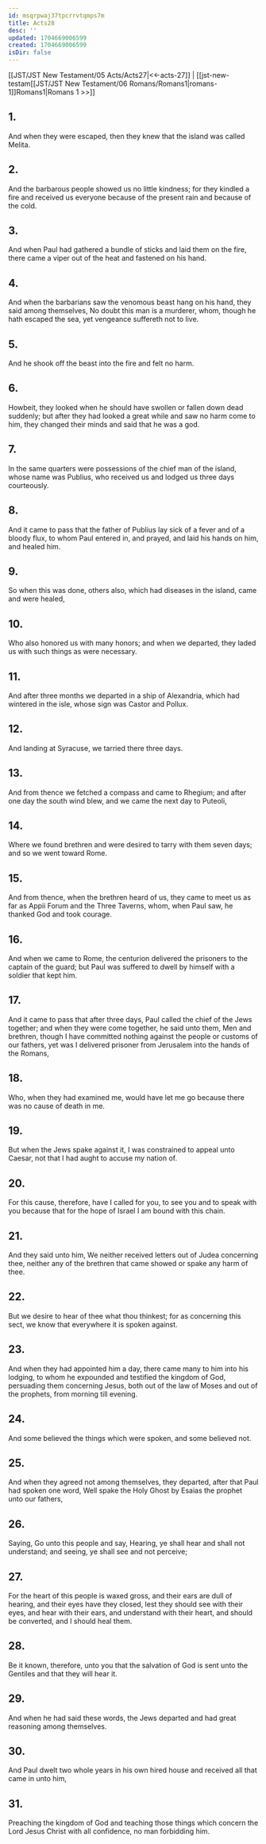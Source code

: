 ```yaml
---
id: msqrpwaj37tpcrrvtqmps7m
title: Acts28
desc: ''
updated: 1704669006599
created: 1704669006599
isDir: false
---
```

[[JST/JST New Testament/05 Acts/Acts27|<<-acts-27]] | [[jst-new-testam[[JST/JST New Testament/06 Romans/Romans1|romans-1]]Romans1|Romans 1 >>]]
## 1.
And when they were escaped, then they knew that the island was called Melita.
## 2.
And the barbarous people showed us no little kindness; for they kindled a fire and received us everyone because of the present rain and because of the cold.
## 3.
And when Paul had gathered a bundle of sticks and laid them on the fire, there came a viper out of the heat and fastened on his hand.
## 4.
And when the barbarians saw the venomous beast hang on his hand, they said among themselves, No doubt this man is a murderer, whom, though he hath escaped the sea, yet vengeance suffereth not to live.
## 5.
And he shook off the beast into the fire and felt no harm.
## 6.
Howbeit, they looked when he should have swollen or fallen down dead suddenly; but after they had looked a great while and saw no harm come to him, they changed their minds and said that he was a god.
## 7.
In the same quarters were possessions of the chief man of the island, whose name was Publius, who received us and lodged us three days courteously.
## 8.
And it came to pass that the father of Publius lay sick of a fever and of a bloody flux, to whom Paul entered in, and prayed, and laid his hands on him, and healed him.
## 9.
So when this was done, others also, which had diseases in the island, came and were healed,
## 10.
Who also honored us with many honors; and when we departed, they laded us with such things as were necessary.
## 11.
And after three months we departed in a ship of Alexandria, which had wintered in the isle, whose sign was Castor and Pollux.
## 12.
And landing at Syracuse, we tarried there three days.
## 13.
And from thence we fetched a compass and came to Rhegium; and after one day the south wind blew, and we came the next day to Puteoli,
## 14.
Where we found brethren and were desired to tarry with them seven days; and so we went toward Rome.
## 15.
And from thence, when the brethren heard of us, they came to meet us as far as Appii Forum and the Three Taverns, whom, when Paul saw, he thanked God and took courage.
## 16.
And when we came to Rome, the centurion delivered the prisoners to the captain of the guard; but Paul was suffered to dwell by himself with a soldier that kept him.
## 17.
And it came to pass that after three days, Paul called the chief of the Jews together; and when they were come together, he said unto them, Men and brethren, though I have committed nothing against the people or customs of our fathers, yet was I delivered prisoner from Jerusalem into the hands of the Romans,
## 18.
Who, when they had examined me, would have let me go because there was no cause of death in me.
## 19.
But when the Jews spake against it, I was constrained to appeal unto Caesar, not that I had aught to accuse my nation of.
## 20.
For this cause, therefore, have I called for you, to see you and to speak with you because that for the hope of Israel I am bound with this chain.
## 21.
And they said unto him, We neither received letters out of Judea concerning thee, neither any of the brethren that came showed or spake any harm of thee.
## 22.
But we desire to hear of thee what thou thinkest; for as concerning this sect, we know that everywhere it is spoken against.
## 23.
And when they had appointed him a day, there came many to him into his lodging, to whom he expounded and testified the kingdom of God, persuading them concerning Jesus, both out of the law of Moses and out of the prophets, from morning till evening.
## 24.
And some believed the things which were spoken, and some believed not.
## 25.
And when they agreed not among themselves, they departed, after that Paul had spoken one word, Well spake the Holy Ghost by Esaias the prophet unto our fathers,
## 26.
Saying, Go unto this people and say, Hearing, ye shall hear and shall not understand; and seeing, ye shall see and not perceive;
## 27.
For the heart of this people is waxed gross, and their ears are dull of hearing, and their eyes have they closed, lest they should see with their eyes, and hear with their ears, and understand with their heart, and should be converted, and I should heal them.
## 28.
Be it known, therefore, unto you that the salvation of God is sent unto the Gentiles and that they will hear it.
## 29.
And when he had said these words, the Jews departed and had great reasoning among themselves.
## 30.
And Paul dwelt two whole years in his own hired house and received all that came in unto him,
## 31.
Preaching the kingdom of God and teaching those things which concern the Lord Jesus Christ with all confidence, no man forbidding him.

